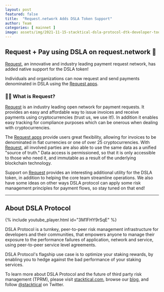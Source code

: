 ```yaml
---
layout: post
featured: false
title:  "Request.network Adds DSLA Token Support"
author: Team
categories: [ mainnet ]
image: assets/img/2021-11-15-stacktical-dsla-protocol-dtk-developer-toolkit-getting-started-blockchain-cryptocurrency-fintech-legaltech-insurtech-itsm-slm-sla-defi-nft.jpg
---
```


## Request + Pay using DSLA on request.network 💱

[Request](https://request.network), an innovative and industry leading payment request network, has added native support for the DSLA token!

Individuals and organizations can now request and send payments denominated in DSLA using the [Request apps](https://request.network/en/community/built-with-request/).

### 🙋‍♂️ What is Request? 

[Request](https://request.network) is an industry leading open network for payment requests. It provides an easy and affordable way to issue invoices and receive payments using cryptocurrencies (trust us, we use it!). In addition it enables easy tracking for compliance purposes which can be onerous when dealing with cryptocurrencies.

The [Request apps](https://request.network/en/community/built-with-request/) provide users great flexibility, allowing for invoices to be denominated in fiat currencies or one of over 25 cryptocurrencies. With [Request](https://request.network), all involved parties are also able to use the same data as a unified "source of truth." Data access is permissioned, so that it is only accessible to those who need it, and immutable as a result of the underlying blockchain technology.

Support on [Request](https://request.network) provides an interesting additional utility for the DSLA token, in addition to helping the core team streamline operations. We also have some ideas on other ways DSLA protocol can apply some risk management principles for payment flows, so stay tuned on that end!

---

## About DSLA Protocol

{% include youtube_player.html id="3M1FHY9rSqE" %}

DSLA Protocol is a turnkey, peer-to-peer risk management infrastructure for developers and their communities, that empowers anyone to manage their exposure to the performance failures of application, network and service, using peer-to-peer service level agreements.

DSLA Protocol's flagship use case is to optimize your staking rewards, by enabling you to hedge against the bad performance of your staking services.

To learn more about DSLA Protocol and the future of third party risk management (TPRM), please visit [stacktical.com](https://stacktical.com), browse our [blog](https://blog.stacktical.com), and follow [@stacktical](https://twitter.com/Stacktical) on Twitter.
